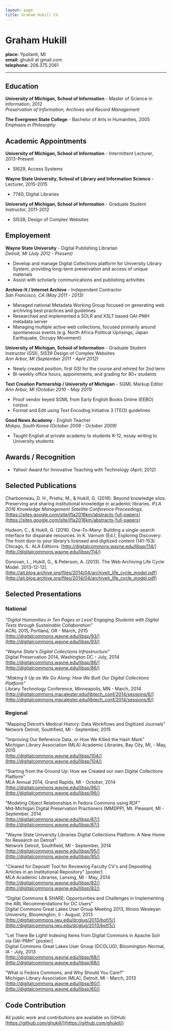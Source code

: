 ```yaml
---
layout: page	
title: Graham Hukill CV
---
```


# Graham Hukill

**place:** Ypsilanti, MI<br>
**email:** ghukill at gmail.com<br>
**telephone:** 206.375.2061

-----------------------------------------------------

## Education

**University of Michigan, School of Information** - Master of Science in Information, 2012<br>
*Preservation of Information, Archives and Record Management*

**The Evergreen State College** - Bachelor of Arts in Humanities, 2005<br>
*Emphasis in Philosophy*



## Academic Appointments

**University of Michigan, School of Information** - Intermittent Lecturer, 2013-Present<br>
* SI629, Access Systems

**Wayne State University, School of Library and Information Science** - Lecturer, 2015-2015<br>
* 7740, Digital Libraries

**University of Michigan, School of Information** - Graduate Student Instructor, 2011-2012<br>
* SI539, Design of Complex Websites



## Employement

**Wayne State University** - Digital Publishing Librarian<br>
*Detroit, MI (July 2012 - Present)*<br>

 * Develop and manage Digital Collections platform for University Library System, providing long-term preservation and access of unique materials
 * Assist with scholarly communications and publishing activities


**Archive-It / Internet Archive** - Independent Contractor<br>
*San Francisco, CA (May 2011 - 2013)*<br>

 * Managed national Metadata Working Group focused on generating web archiving best practices and guidelines
 * Researched and implemented a SOLR and XSLT based OAI-PMH metadata server
 * Managing multiple active web collections, focused primarily around spontaneous events (e.g. North Africa Political Uprisings, Japan Earthquake, Occupy Movement)


**University of Michigan, School of Information** - Graduate Student Instructor (GSI), SI539 Design of Complex Websites<br>
*Ann Arbor, MI (September 2011 - April 2012)*<br>

 * Newly created position, first GSI for the course and rehired for 2nd term
 * Bi-weekly office hours, appointments, and grading for 80+ students


**Text Creation Partnership / University of Michigan** - SGML Markup Editor<br>
*Ann Arbor, MI (October 2010 - May 2011)*<br>

 * Proof vendor keyed SGML from Early English Books Online (EEBO) corpus
 * Format and Edit using Text Encoding Initiative 3 (TEI3) guidelines


**Good News Academy** - English Teacher<br>
*Mokpo, South Korea (October 2008 - October 2009)*

 * Taught English at private academy to students K-12, essay writing to University students



## Awards / Recognition

 * Yahoo! Award for Innovative Teaching with Technology (April, 2012)



## Selected Publications

Charbonneau, D. H., Priehs, M., & Hukill, G. (2016). Beyond knowledge silos: Preserving and sharing institutional knowledge in academic libraries. *IFLA 2016 Knowledge Management Satellite Conference Proceedings*. [https://sites.google.com/site/ifla2016km/abstracts-full-papers](https://sites.google.com/site/ifla2016km/abstracts-full-papers)

Hudson, C., & Hukill, G. (2016). One-To-Many: Building a single-search interface for disparate resources. In K. Varnum (Ed.), Exploring Discovery: The front door to your library’s licensed and digitized content (141-153). Chicago, IL: ALA Editions. [http://digitalcommons.wayne.edu/libsp/114/](http://digitalcommons.wayne.edu/libsp/114/)

Donovan, L., Hukill, G., & Peterson, A. (2013). The Web Archiving Life Cycle Model. 2013-12-12]. [http://ait.blog.archive.org/files/2014/04/archiveit_life_cycle_model.pdf](http://ait.blog.archive.org/files/2014/04/archiveit_life_cycle_model.pdf)



## Selected Presentations

### National

*"Digital Humanities in Ten Pages or Less!  Engaging Students with Digital Texts through Sustainable Collaboration"*<br>
ACRL 2015, Portland, OR - March, 2015<br>
[http://digitalcommons.wayne.edu/libsp/93/](http://digitalcommons.wayne.edu/libsp/93/)

*"Wayne State's Digital Collections Infrastructure"*<br>
Digital Preservation 2014, Washington DC - July, 2014<br>
[http://digitalcommons.wayne.edu/libsp/86/](http://digitalcommons.wayne.edu/libsp/86/)

*"Making It Up as We Go Along: How We Built Our Digital Collections Platform"*<br>
Library Technology Conference, Minneapolis, MN - March, 2014<br>
[http://digitalcommons.macalester.edu/libtech_conf/2014/sessions/6/](http://digitalcommons.macalester.edu/libtech_conf/2014/sessions/6/)

### Regional

“Mapping Detroit’s Medical History: Data Workflows and Digitized Journals"<br>
Network Detroit, Southfield, MI - September, 2015<br>

"Improving Our Reference Data, or How We Killed the Hash Mark"<br>
Michigan Library Association (MLA) Academic Libraries, Bay City, MI,  - May, 2015<br>
[http://digitalcommons.wayne.edu/libsp/104/](http://digitalcommons.wayne.edu/libsp/104/)

"Starting from the Ground Up: How we Created our own Digital Collections Platform"<br>
MLA Annual 2014, Grand Rapids, MI - October, 2014<br>
[http://digitalcommons.wayne.edu/libsp/96/](http://digitalcommons.wayne.edu/libsp/96/)

"Modeling Object Relationships in Fedora Commons using RDF"<br>
Mid-Michigan Digital Preservation Practioners (MMDPP), Mt. Pleasant, MI - September, 2014<br>
[http://digitalcommons.wayne.edu/libsp/87/](http://digitalcommons.wayne.edu/libsp/87/)

"Wayne State University Libraries Digital Collections Platform: A New Home for Research on Detroit"<br>
Network Detroit, Southfield, MI - September, 2014<br>
[http://digitalcommons.wayne.edu/libsp/95/](http://digitalcommons.wayne.edu/libsp/95/)

"Cleared for Deposit!  Tool for Reviewing Faculty CV's and Depositing Articles in an Institutional Repository" [poster]<br>
MLA Academic Libraries, Lansing, MI - May, 2014<br>
[http://digitalcommons.wayne.edu/libsp/82/](http://digitalcommons.wayne.edu/libsp/82/)

“Digital Commons & SHARE: Opportunities and Challenges in Implementing the ARL Recommendations for DC Users”<br>
Digital Commons Great Lakes User Group Meeting 2013, Illinois Wesleyan University, Bloomington, Il - August, 2013<br>
[http://digitalcommons.iwu.edu/dcglug/2013/bof/5/](http://digitalcommons.iwu.edu/dcglug/2013/bof/5/)

"Let There Be Light! Indexing Items from Digital Commons in Apache Solr via OAI-PMH" [poster]<br>
Digital Commons Great Lakes User Group (DCGLUG), Bloomington-Normal, IA - July, 2013<br>
[http://digitalcommons.wayne.edu/libsp/68/](http://digitalcommons.wayne.edu/libsp/68/)

“What is Fedora Commons, and Why Should You Care?”<br>
Michigan Library Association (MLA), Detroit, MI - March, 2013<br>
[http://digitalcommons.wayne.edu/libsp/60/](http://digitalcommons.wayne.edu/libsp/60/)


## Code Contribution

All public work and contributions are available on GitHub: [https://github.com/ghukill/](https://github.com/ghukill/)
